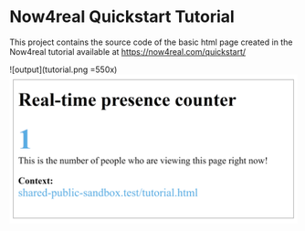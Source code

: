 # Now4real Quickstart Tutorial

This project contains the source code of the basic html page created in the Now4real tutorial available at https://now4real.com/quickstart/

![output](tutorial.png =550x)
<img src="./tutorial.png" width="550"/>

